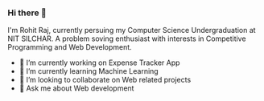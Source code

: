 ### Hi there 👋

I'm Rohit Raj, currently persuing my Computer Science Undergraduation at NIT SILCHAR. A problem soving enthusiast with interests in Competitive Programming and Web Development.

- 🔭 I’m currently working on Expense Tracker App
- 🌱 I’m currently learning Machine Learning
- 👯 I’m looking to collaborate on Web related projects
- 💬 Ask me about Web development
